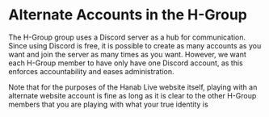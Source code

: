 # Alternate Accounts in the H-Group

The H-Group group uses a Discord server as a hub for communication. Since using Discord is free, it is possible to create as many accounts as you want and join the server as many times as you want. However, we want each H-Group member to have only have one Discord account, as this enforces accountability and eases administration.

Note that for the purposes of the Hanab Live website itself, playing with an alternate website account is fine as long as it is clear to the other H-Group members that you are playing with what your true identity is
